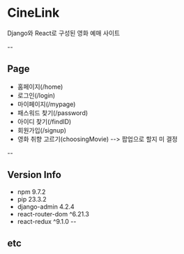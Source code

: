 # CineLink
Django와 React로 구성된 영화 예매 사이트

--

## Page
- 홈페이지(/home)
- 로그인(/login)
- 마이페이지(/mypage)
- 패스워드 찾기(/password)
- 아이디 찾기(/findID)
- 회원가입(/signup)
- 영화 취향 고르기(choosingMovie) --> 팝업으로 할지 미 결정

--

## Version Info
- npm 9.7.2
- pip 23.3.2
- django-admin 4.2.4
- react-router-dom ^6.21.3
- react-redux ^9.1.0
--

## etc
